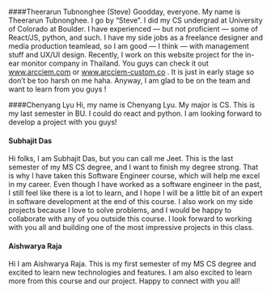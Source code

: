 
####Theerarun Tubnonghee (Steve)
Goodday, everyone.
My name is Theerarun Tubnonghee. I go by “Steve”. I did my CS undergrad at University of Colorado at Boulder. I have experienced — but not proficient — some of React/JS, python, and such. I have my side jobs as a freelance designer and media production teamlead, so I am good — I think — with management stuff and UX/UI design. Recently, I work on this website project for the in-ear monitor company in Thailand. You guys can check it out www.arcciem.com or www.arcciem-custom.co . It is just in early stage so don’t be too harsh on me haha. Anyway, I am glad to be on the team and want to learn from you guys !

####Chenyang Lyu
Hi, my name is Chenyang Lyu. My major is CS. This is my last semester in BU. I could do react and python. I am looking forward to develop a project with you guys!

#### Subhajit Das
Hi folks, I am Subhajit Das, but you can call me Jeet. This is the last semester of my MS CS degree, and I want to finish my degree strong. That is why I have taken this Software Engineer course, which will help me excel in my career. Even though I have worked as a software engineer in the past, I still feel like there is a lot to learn, and I hope I will be a little bit of an expert in software development at the end of this course. I also work on my side projects because I love to solve problems, and I would be happy to collaborate with any of you outside this course. I look forward to working with you all and building one of the most impressive projects in this class.

#### Aishwarya Raja
Hi I am Aishwarya Raja. This is my first semester of my MS CS degree and excited to learn new technologies and features. I am also excited to learn more from this course and our project. Happy to connect with you all! 